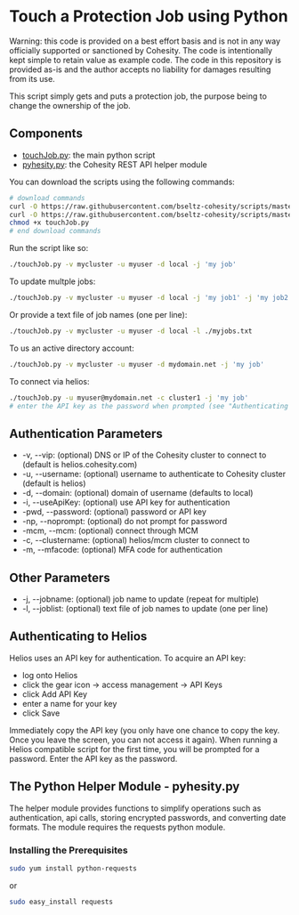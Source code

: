 # Touch a Protection Job using Python

Warning: this code is provided on a best effort basis and is not in any way officially supported or sanctioned by Cohesity. The code is intentionally kept simple to retain value as example code. The code in this repository is provided as-is and the author accepts no liability for damages resulting from its use.

This script simply gets and puts a protection job, the purpose being to change the ownership of the job.

## Components

* [touchJob.py](https://raw.githubusercontent.com/bseltz-cohesity/scripts/master/python/touchJob/touchJob.py): the main python script
* [pyhesity.py](https://raw.githubusercontent.com/bseltz-cohesity/scripts/master/python/pyhesity/pyhesity.py): the Cohesity REST API helper module

You can download the scripts using the following commands:

```bash
# download commands
curl -O https://raw.githubusercontent.com/bseltz-cohesity/scripts/master/python/touchJob/touchJob.py
curl -O https://raw.githubusercontent.com/bseltz-cohesity/scripts/master/python/pyhesity.py
chmod +x touchJob.py
# end download commands
```

Run the script like so:

```bash
./touchJob.py -v mycluster -u myuser -d local -j 'my job' 
```

To update multple jobs:

```bash
./touchJob.py -v mycluster -u myuser -d local -j 'my job1' -j 'my job2' 
```

Or provide a text file of job names (one per line):

```bash
./touchJob.py -v mycluster -u myuser -d local -l ./myjobs.txt 
```

To us an active directory account:

```bash
./touchJob.py -v mycluster -u myuser -d mydomain.net -j 'my job' 
```

To connect via helios:

```bash
./touchJob.py -u myuser@mydomain.net -c cluster1 -j 'my job'
# enter the API key as the password when prompted (see "Authenticating to Helios" below)
```

## Authentication Parameters

* -v, --vip: (optional) DNS or IP of the Cohesity cluster to connect to (default is helios.cohesity.com)
* -u, --username: (optional) username to authenticate to Cohesity cluster (default is helios)
* -d, --domain: (optional) domain of username (defaults to local)
* -i, --useApiKey: (optional) use API key for authentication
* -pwd, --password: (optional) password or API key
* -np, --noprompt: (optional) do not prompt for password
* -mcm, --mcm: (optional) connect through MCM
* -c, --clustername: (optional) helios/mcm cluster to connect to
* -m, --mfacode: (optional) MFA code for authentication

## Other Parameters

* -j, --jobname: (optional) job name to update (repeat for multiple)
* -l, --joblist: (optional) text file of job names to update (one per line)

## Authenticating to Helios

Helios uses an API key for authentication. To acquire an API key:

* log onto Helios
* click the gear icon -> access management -> API Keys
* click Add API Key
* enter a name for your key
* click Save

Immediately copy the API key (you only have one chance to copy the key. Once you leave the screen, you can not access it again). When running a Helios compatible script for the first time, you will be prompted for a password. Enter the API key as the password.

## The Python Helper Module - pyhesity.py

The helper module provides functions to simplify operations such as authentication, api calls, storing encrypted passwords, and converting date formats. The module requires the requests python module.

### Installing the Prerequisites

```bash
sudo yum install python-requests
```

or

```bash
sudo easy_install requests
```
